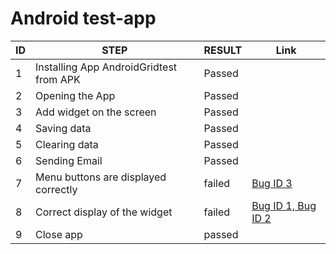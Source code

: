 # Android test-app

| ID | STEP | RESULT| Link |
|----|----|----|-----|
|  1   | Installing App  AndroidGridtest from APK | Passed   |
|  2   |Opening the App | Passed   |
|  3   | Add widget on the screen | Passed   |
|  4   | Saving data  | Passed   |
|  5   | Clearing data| Passed   |
|  6   | Sending Email| Passed   |
|  7   | Menu buttons are displayed correctly| failed  | [Bug ID 3 ](https://github.com/shapovalmihail/AndroidGridtest-app_Bug_Report/blob/main/AndroidGridtest-app_Bug_Report.md) |
|  8   | Correct display of the widget| failed  | [Bug ID 1, Bug ID 2](https://github.com/shapovalmihail/AndroidGridtest-app_Bug_Report/blob/main/AndroidGridtest-app_Bug_Report.md) |
|  9   | Сlose app | passed |  |

